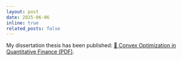 ```yaml
---
layout: post
date: 2025-06-06 
inline: true
related_posts: false
---
```

My dissertation thesis has been published:
[📄 Convex Optimization in Quantitative Finance (PDF)](/assets/pdf/thesis_final-augmented.pdf).



